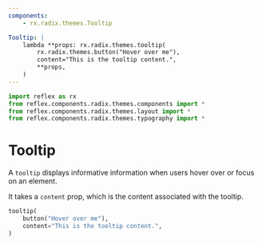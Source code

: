 ```yaml
---
components:
    - rx.radix.themes.Tooltip

Tooltip: |
    lambda **props: rx.radix.themes.tooltip(
        rx.radix.themes.button("Hover over me"),
        content="This is the tooltip content.",
        **props,
    )
---
```


```python exec
import reflex as rx
from reflex.components.radix.themes.components import *
from reflex.components.radix.themes.layout import *
from reflex.components.radix.themes.typography import *
```

# Tooltip

A `tooltip` displays informative information when users hover over or focus on an element. 

It takes a `content` prop, which is the content associated with the tooltip.


```python demo
tooltip(
    button("Hover over me"),
    content="This is the tooltip content.",
)
```